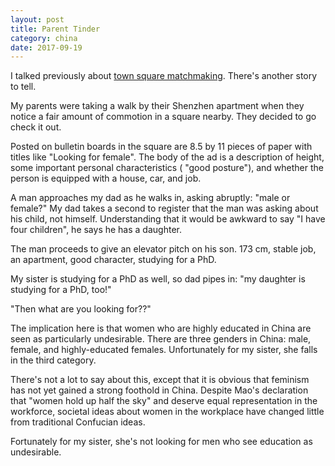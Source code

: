 ```yaml
---
layout: post
title: Parent Tinder
category: china 
date: 2017-09-19
---
```


I talked previously about [town square matchmaking](http://dyang108.github.io/china/2017/03/finding-love). There's another story to tell.

My parents were taking a walk by their Shenzhen apartment when they notice a fair amount of commotion in a square nearby. They decided to go check it out.

Posted on bulletin boards in the square are 8.5 by 11 pieces of paper with titles like "Looking for female". The body of the ad is a description of height, some important personal characteristics (
"good posture"), and whether the person is equipped with a house, car, and job.

A man approaches my dad as he walks in, asking abruptly: "male or female?" My dad takes a second to register that the man was asking about his child, not himself. Understanding that it would be awkward to say "I have four children", he says he has a daughter.

The man proceeds to give an elevator pitch on his son. 173 cm, stable job, an apartment, good character, studying for a PhD.

My sister is studying for a PhD as well, so dad pipes in: "my daughter is studying for a PhD, too!"

"Then what are you looking for??"

The implication here is that women who are highly educated in China are seen as particularly undesirable. There are three genders in China: male, female, and highly-educated females. Unfortunately for my sister, she falls in the third category.

There's not a lot to say about this, except that it is obvious that feminism has not yet gained a strong foothold in China. Despite Mao's declaration that "women hold up half the sky" and deserve equal representation in the workforce, societal ideas about women in the workplace have changed little from traditional Confucian ideas.

Fortunately for my sister, she's not looking for men who see education as undesirable.
